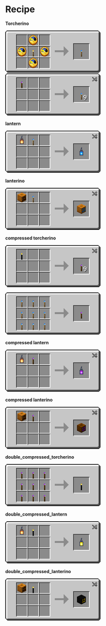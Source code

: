 # Recipe

**Torcherino**

<img src="../../img/torcherino/torcherino_torcherino.png" alt="torcherino_compressed_torcherino" style="zoom:50%;" />

<img src="../../img/torcherino/torcherino_compressed_torcherino_to_single.png" alt="torcherino_compressed_torcherino_to_single" style="zoom:50%;" />

**lantern**

<img src="../../img/torcherino/torcherino_lantern.png" alt="torcherino_lantern" style="zoom:50%;" />

**lanterino**

<img src="../../img/torcherino/torcherino_lanterino.png" alt="torcherino_lanterino" style="zoom:50%;" />

**compressed torcherino**

<img src="../../img/torcherino/torcherino_double_compressed_torcherino_to_compressed.png" alt="torcherino_double_compressed_torcherino_to_compressed" style="zoom:50%;" />



![torcherino_compressed_torcherino](../../img/torcherino/torcherino_compressed_torcherino.png)

**compressed lantern**

![torcherino_compressed_lantern](../../img/torcherino/torcherino_compressed_lantern.png)

**compressed lanterino**

![torcherino_compressed_lanterino](../../img/torcherino/torcherino_compressed_lanterino.png)

**double_compressed_torcherino**

![torcherino_double_compressed_torcherino](../../img/torcherino/torcherino_double_compressed_torcherino.png)

**double_compressed_lantern**

![torcherino_double_compressed_lantern](../../img/torcherino/torcherino_double_compressed_lantern.png)

**double_compressed_lanterino**

![torcherino_double_compressed_lanterino](../../img/torcherino/torcherino_double_compressed_lanterino.png)
